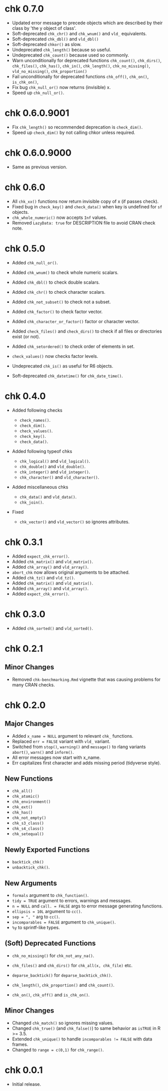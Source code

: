 <!-- NEWS.md is maintained by https://cynkra.github.io/fledge, do not edit -->

# chk 0.7.0

- Updated error message to precede objects which are described by their class by 'the y object of class'.
- Soft-deprecated `chk_chr()` and `chk_wnum()` and `vld_` equivalents.
- Soft-deprecated `chk_dbl()` and `vld_dbl()`
- Soft-deprecated `chkor()` as slow.
- Undeprecated `chk_length()` because so useful.
- Undeprecated `chk_count()` because used so commonly.
- Warn unconditionally for deprecated functions `chk_count()`, `chk_dirs()`, `chk_files()`, `chk_has()`, `chk_in()`, `chk_length()`, `chk_no_missing()`, `vld_no_missing()`, `chk_proportion()`
- Fail unconditionally for deprecated functions `chk_off()`, `chk_on()`, `is_chk_on()`,
- Fix bug `chk_null_or()` now returns (invisible) x.
- Speed up `chk_null_or()`.


# chk 0.6.0.9001

- Fix `chk_length()` so recommended deprecation is `check_dim()`.
- Speed up `check_dim()` by not calling chkor unless required.

# chk 0.6.0.9000

- Same as previous version.


# chk 0.6.0

- All `chk_xx()` functions now return invisible copy of x (if passes check).
- Fixed bug in `check_key()` and `check_data()` when key is undefined for `sf `objects.
- `chk_whole_numeric()` now accepts `Inf` values.
- Removed `LazyData: true` for DESCRIPTION file to avoid CRAN check note.

# chk 0.5.0

- Added `chk_null_or()`.
- Added `chk_wnum()` to check whole numeric scalars.
- Added `chk_dbl()` to check double scalars.
- Added `chk_chr()` to check character scalars.
- Added `chk_not_subset()` to check not a subset.
- Added `chk_factor()` to check factor vector.
- Added `chk_character_or_factor()` factor or character vector.
- Added `check_files()` and `check_dirs()` to check if all files or directories exist (or not).
- Added `chk_setordered()` to check order of elements in set.

- `check_values()` now checks factor levels.
- Undeprecated `chk_is()` as useful for R6 objects.
- Soft-deprecated `chk_datetime()` for `chk_date_time()`.

# chk 0.4.0

- Added following checks
  - `check_names()`.
  - `check_dim()`.
  - `check_values()`.
  - `check_key()`.
  - `check_data()`.

- Added following typeof chks
  - `chk_logical()` and `vld_logical()`.
  - `chk_double()` and `vld_double()`.
  - `chk_integer()` and `vld_integer()`.
  - `chk_character()` and `vld_character()`.

- Added miscellaneous chks
  - `chk_data()` and `vld_data()`.
  - `chk_join()`.
  
- Fixed
  - `chk_vector()` and `vld_vector()` so ignores attributes.

# chk 0.3.1

- Added `expect_chk_error()`.
- Added `chk_matrix()` and `vld_matrix()`.
- Added `chk_array()` and `vld_array()`.
- `abort_chk` now allows original arguments to be attached.
- Added `chk_tz()` and `vld_tz()`.
- Added `chk_matrix()` and `vld_matrix()`.
- Added `chk_array()` and `vld_array()`.
- Added `expect_chk_error()`.

# chk 0.3.0

- Added `chk_sorted()` and `vld_sorted()`.

# chk 0.2.1

## Minor Changes

- Removed `chk-benchmarking.Rmd` vignette that was causing problems for many CRAN checks.

# chk 0.2.0

## Major Changes

- Added `x_name = NULL` argument to relevant `chk_` functions.
- Replaced `err = FALSE` variant with `vld_` variant.
- Switched from `stop()`, `warning()` and `message()` to rlang variants `abort()`, `warn()` and `inform()`.
- All error messages now start with x_name.
- Err capitalizes first character and adds missing period (tidyverse style).

## New Functions

- `chk_all()`
- `chk_atomic()`
- `chk_environment()`
- `chk_ext()`
- `chk_has()`
- `chk_not_empty()`
- `chk_s3_class()`
- `chk_s4_class()`
- `chk_setequal()`

## Newly Exported Functions

- `backtick_chk()`
- `unbacktick_chk()`.

## New Arguments

- `formals` argument to `chk_function()`.
- `tidy = TRUE` argument to errors, warnings and messages.
- `n = NULL` and `call. = FALSE` args to error message generating functions.
- `ellipsis = 10L` argument to `cc()`.
- `sep = ", "` arg to `cc()`.
- `incomparables = FALSE` argument to `chk_unique()`.
- `%y` to sprintf-like types. 

## (Soft) Deprecated Functions

- `chk_no_missing()` for `chk_not_any_na()`. 
- `chk_files()` and `chk_dirs()` for `chk_all(x, chk_file)` etc.
- `deparse_backtick()` for `deparse_backtick_chk()`.

- `chk_length()`, `chk_proportion()` and `chk_count()`.
- `chk_on()`, `chk_off()` and `is_chk_on()`.

## Minor Changes

- Changed `chk_match()` so ignores missing values.
- Changed `chk_true()` (and `chk_false()`) to same behavior as `isTRUE` in R >= 3.5.
- Extended `chk_unique()` to handle `incomparables != FALSE` with data frames.
- Changed to `range = c(0,1)` for `chk_range()`.

# chk 0.0.1

- Initial release.
